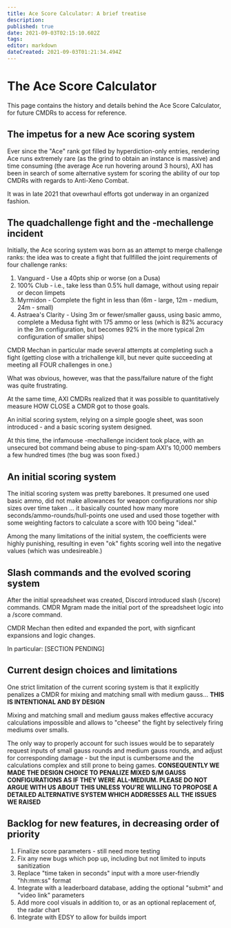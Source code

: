 ```yaml
---
title: Ace Score Calculator: A brief treatise
description: 
published: true
date: 2021-09-03T02:15:10.602Z
tags: 
editor: markdown
dateCreated: 2021-09-03T01:21:34.494Z
---
```


# The Ace Score Calculator
This page contains the history and details behind the Ace Score Calculator, for future CMDRs to access for reference.

## The impetus for a new Ace scoring system
Ever since the "Ace" rank got filled by hyperdiction-only entries, rendering Ace runs extremely rare (as the grind to obtain an instance is massive) and time consuming (the average Ace run hovering around 3 hours), AXI has been in search of some alternative system for scoring the ability of our top CMDRs with regards to Anti-Xeno Combat.

It was in late 2021 that ovewrhaul efforts got underway in an organized fashion.

## The quadchallenge fight and the -mechallenge incident
Initially, the Ace scoring system was born as an attempt to merge challenge ranks: the idea was to create a fight that fullfilled the joint requirements of four challenge ranks:
1. Vanguard - Use a 40pts ship or worse (on a Dusa)
2. 100% Club - i.e., take less than 0.5% hull damage, without using repair or decon limpets
3. Myrmidon - Complete the fight in less than (6m - large, 12m - medium, 24m - small)
4. Astraea's Clarity - Using 3m or fewer/smaller gauss, using basic ammo, complete a Medusa fight with 175 ammo or less (which is 82% accuracy in the 3m configuration, but becomes 92% in the more typical 2m configuration of smaller ships)

CMDR Mechan in particular made several attempts at completing such a fight (getting close with a trichallenge kill, but never quite succeeding at meeting all FOUR challenges in one.)

What was obvious, however, was that the pass/failure nature of the fight was quite frustrating.

At the same time, AXI CMDRs realized that it was possible to quantitatively measure HOW CLOSE a CMDR got to those goals.

An initial scoring system, relying on a simple google sheet, was soon introduced - and a basic scoring system designed.

At this time, the infamouse -mechallenge incident took place, with an unsecured bot command being abuse to ping-spam AXI's 10,000 members a few hundred times (the bug was soon fixed.)

## An initial scoring system

The initial scoring system was pretty barebones. It presumed one used basic ammo, did not make allowances for weapon configurations nor ship sizes over time taken ... it basically counted how many more seconds/ammo-rounds/hull-points one used and used those together with some weighting factors to calculate a score with 100 being "ideal."

Among the many limitations of the initial system, the coefficients were highly punishing, resulting in even "ok" fights scoring well into the negative values (which was undesireable.)

## Slash commands and the evolved scoring system

After the initial spreadsheet was created, Discord introduced slash (/score) commands. CMDR Mgram made the initial port of the spreadsheet logic into a /score command.

CMDR Mechan then edited and expanded the port, with signficant expansions and logic changes.

In particular:
[SECTION PENDING]

## Current design choices and limitations

One strict limitation of the current scoring system is that it explicitly penalizes a CMDR for mixing and matching small with medium gauss... **THIS IS INTENTIONAL AND BY DESIGN**

Mixing and matching small and medium gauss makes effective accuracy calculations impossible and allows to "cheese" the fight by selectively firing mediums over smalls.

The only way to properly account for such issues would be to separately request inputs of small gauss rounds and medium gauss rounds, and adjust for corresponding damage - but the input is cumbersome and the calculations complex and still prone to being games. **CONSEQUENTLY WE MADE THE DESIGN CHOICE TO PENALIZE MIXED S/M GAUSS CONFIGURATIONS AS IF THEY WERE ALL-MEDIUM. PLEASE DO NOT ARGUE WITH US ABOUT THIS UNLESS YOU'RE WILLING TO PROPOSE A DETAILED ALTERNATIVE SYSTEM WHICH ADDRESSES ALL THE ISSUES WE RAISED**


## Backlog for new features, in decreasing order of priority

1. Finalize score parameters - still need more testing
2. Fix any new bugs which pop up, including but not limited to inputs sanitization
3. Replace "time taken in seconds" input with a more user-friendly "hh:mm:ss" format
4. Integrate with a leaderboard database, adding the optional "submit" and "video link" parameters
5. Add more cool visuals in addition to, or as an optional replacement of, the radar chart
6. Integrate with EDSY to allow for builds import